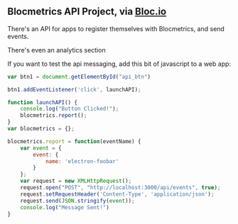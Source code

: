 ## Blocmetrics API Project, via [Bloc.io](http://www.bloc.io)

There's an API for apps to register themselves with Blocmetrics, and send events.

There's even an analytics section

If you want to test the api messaging, add this bit of javascript to a web app:

```javascript
var btn1 = document.getElementById("api_btn")

btn1.addEventListener('click', launchAPI);

function launchAPI() {
    console.log("Button Clicked!");
    blocmetrics.report();
}
var blocmetrics = {};

blocmetrics.report = function(eventName) {
    var event = {
        event: {
            name: 'electron-foobar'
        }
    };
    var request = new XMLHttpRequest();
    request.open("POST", "http://localhost:3000/api/events", true);
    request.setRequestHeader('Content-Type', 'application/json');
    request.send(JSON.stringify(event));
    console.log("Message Sent!")
}
```
